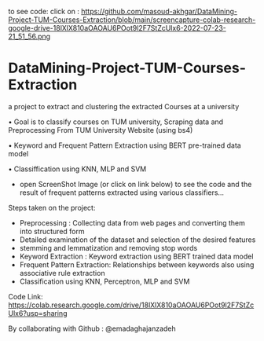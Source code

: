 to see code:
click on : https://github.com/masoud-akhgar/DataMining-Project-TUM-Courses-Extraction/blob/main/screencapture-colab-research-google-drive-18lXlX810aOAOAU6POot9l2F7StZcUlx6-2022-07-23-21_51_56.png

# DataMining-Project-TUM-Courses-Extraction
a project to extract and clustering the extracted Courses at a university

• Goal is to classify courses on TUM university, Scraping data and Preprocessing From TUM University
Website (using bs4)

• Keyword and Frequent Pattern Extraction using BERT pre-trained data model

• Classiffication using KNN, MLP and SVM

- open ScreenShot Image (or click on link below) to see the code and the result of frequent patterns extracted using various classifiers...

Steps taken on the project:
- Preprocessing : Collecting data from web pages and converting them into structured form
- Detailed examination of the dataset and selection of the desired features
- stemming and lemmatization and removing stop words
- Keyword Extraction : Keyword extraction using BERT trained data model
- Frequent Pattern Extraction: Relationships between keywords also using associative rule extraction
- Classification using KNN, Perceptron, MLP and SVM

Code Link:
https://colab.research.google.com/drive/18lXlX810aOAOAU6POot9l2F7StZcUlx6?usp=sharing

By collaborating with Github : @emadaghajanzadeh
